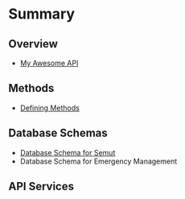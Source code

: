 # Summary

## Overview
* [My Awesome API](README.md)

## Methods
* [Defining Methods](methods.md)

## Database Schemas
* [Database Schema for Semut](database-schema.md)
* Database Schema for Emergency Management

## API Services

